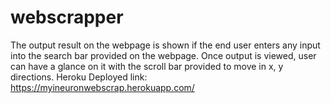 # webscrapper
The output result on the webpage is shown if the end user enters any input into the search bar provided on the webpage. Once output is viewed, user can have a glance on it with the scroll bar provided to move in x, y directions.
Heroku Deployed link: https://myineuronwebscrap.herokuapp.com/
